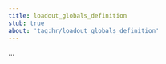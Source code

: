 ```yaml
---
title: loadout_globals_definition
stub: true
about: 'tag:hr/loadout_globals_definition'
---
```

...
